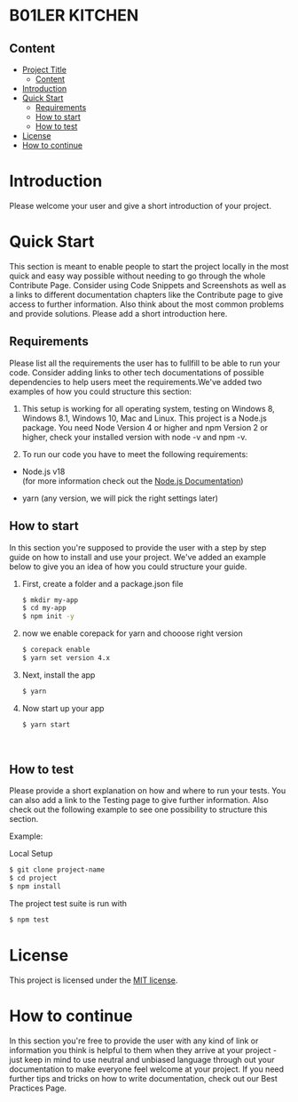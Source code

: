 # B01LER KITCHEN

## Content

- [Project Title](#project-title)
  - [Content](#content)
- [Introduction](#introduction)
- [Quick Start](#quick-start)
  - [Requirements](#requirements)
  - [How to start](#how-to-start)
  - [How to test](#how-to-test)
- [License](#license)
- [How to continue](#how-to-continue)

# Introduction

Please welcome your user and give a short introduction of your project.

# Quick Start

This section is meant to enable people to start the project locally in the most quick and easy way possible without
needing to go through the whole Contribute Page. Consider using Code Snippets and Screenshots as well as a links to
different documentation chapters like the Contribute page to give access to further information. Also think about the
most common problems and provide solutions. Please add a short introduction here.

## Requirements

Please list all the requirements the user has to fullfill to be able to run your code. Consider adding links to other
tech documentations of possible dependencies to help users meet the requirements.We've added two examples of how you
could structure this section:

1. This setup is working for all operating system, testing on Windows 8, Windows 8.1, Windows 10, Mac and Linux. This
   project is a Node.js package. You need Node Version 4 or higher and npm Version 2 or higher, check your installed
   version with node -v and npm -v.

2. To run our code you have to meet the following requirements:

- Node.js v18 <br> (for more information check out the [Node.js Documentation](https://nodejs.org/en/docs/))

- yarn (any version, we will pick the right settings later)

## How to start

In this section you're supposed to provide the user with a step by step guide on how to install and use your project.
We've added an example below to give you an idea of how you could structure your guide.

1. First, create a folder and a package.json file

   ```sh
   $ mkdir my-app
   $ cd my-app
   $ npm init -y
   ```

1. now we enable corepack for yarn and chooose right version

   ```sh
   $ corepack enable
   $ yarn set version 4.x
   ```

1. Next, install the app

   ```sh
   $ yarn
   ```

1. Now start up your app

   ```sh
   $ yarn start
   ```

</details>
<br>

## How to test

Please provide a short explanation on how and where to run your tests. You can also add a link to the Testing page to
give further information. Also check out the following example to see one possibility to structure this section.

Example:

Local Setup

```sh
$ git clone project-name
$ cd project
$ npm install
```

The project test suite is run with

```sh
$ npm test
```

# License

This project is licensed under the [MIT license](./LICENSE.md).

# How to continue

In this section you're free to provide the user with any kind of link or information you think is helpful to them when
they arrive at your project - just keep in mind to use neutral and unbiased language through out your documentation to
make everyone feel welcome at your project. If you need further tips and tricks on how to write documentation, check out
our Best Practices Page.
